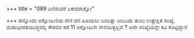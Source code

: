 +++
title = "089 ಎಣಿಸುವರೆ ಏಕಾದಶಾಕ್ಷೋ"

+++
ಹನ್ನೊಂದು ಅಕ್ಷೋಹಿಣಿಯ ಸೇನೆ ದನ ಹಿಡಿಯಲು ಬಂದಿತ್ತು ಎಂಬುದು ತುಂಬ ಉತ್ಪ್ರೇಕ್ಷಿತ ಸಂಖ್ಯೆ. ಮಹಾಭಾರತಯುದ್ಧದಲ್ಲಿ ಕೌರವನ ಕಡೆ 11 ಅಕ್ಷೋಹಿಣೀ ಸೇನೆಯಿತ್ತಲ್ಲವೆ ? ಅದೇ ಸಂಖ್ಯೆಯನ್ನೇ ಕವಿ ಕೊಟ್ಟಿದ್ದಾನೆ